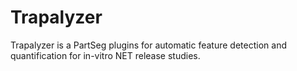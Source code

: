 # Trapalyzer

Trapalyzer is a PartSeg plugins for automatic feature detection and
quantification for in-vitro NET release studies.

